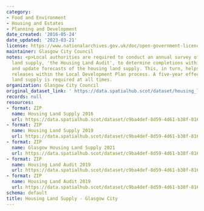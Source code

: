 ```yaml
---
category:
- Food and Environment
- Housing and Estates
- Planning and Development
date_created: '2016-05-24'
date_updated: '2023-03-21'
license: https://www.nationalarchives.gov.uk/doc/open-government-licence/version/3/
maintainer: Glasgow City Council
notes: <p>Local authorities are required to conduct an annual survey of the housing
  land supply, 'the Housing Land Audit', to determine completions within the timeframe
  and update forecasts of the housing land supply. This, in turn, helps inform land
  releases within the Local Development Plan process. A five-year effective housing
  land supply is required at all times.                                                                                                                                                                                                                                                                                                                                                                                                                                                                                                                                                                                                                                                                                                                                                                                                                                                                                                                                                                                                                                                                                                                                                                                                                                                                                                                                                                                                                                                                                                                                                                                                                                                                                                               </p>
organization: Glasgow City Council
original_dataset_link: ' https://data.spatialhub.scot/dataset/housing_land_supply-gc'
records: null
resources:
- format: ZIP
  name: Housing Land Supply 2016
  url: https://data.spatialhub.scot/dataset/c9ba4def-8d59-4d61-b38f-816b20b697e3/resource/1989e662-d822-45f3-b772-05d312ca7ce6/download/housinglandsupply.zip
- format: ZIP
  name: Housing Land Supply 2019
  url: https://data.spatialhub.scot/dataset/c9ba4def-8d59-4d61-b38f-816b20b697e3/resource/842f386b-62a0-4636-a77d-42dd3d6845cd/download/housing-land-supply-2019.zip
- format: ZIP
  name: Glasgow Housing Land Supply 2021
  url: https://data.spatialhub.scot/dataset/c9ba4def-8d59-4d61-b38f-816b20b697e3/resource/0c1671e4-41ef-4021-a7c0-45052150b9c8/download/housing-land-supply-2020.zip
- format: ZIP
  name: Housing Land Audit 2019
  url: https://data.spatialhub.scot/dataset/c9ba4def-8d59-4d61-b38f-816b20b697e3/resource/2c0e5898-b799-41a8-b57e-2543ec493509/download/hlaa2019_gcv.zip
- format: ZIP
  name: Housing Land Audit 2019
  url: https://data.spatialhub.scot/dataset/c9ba4def-8d59-4d61-b38f-816b20b697e3/resource/1f013aff-5571-4866-bb55-33c893f31fa7/download/hlab2019_gcv.zip
schema: default
title: Housing Land Supply - Glasgow City
---
```

